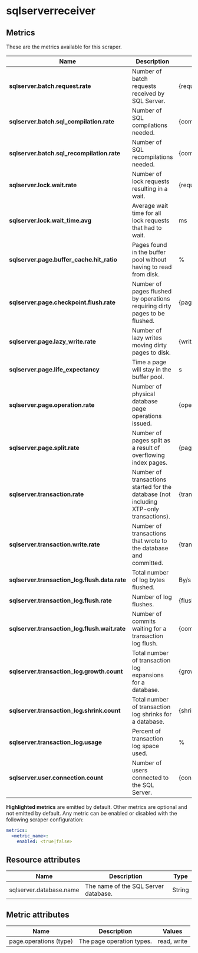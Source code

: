 [comment]: <> (Code generated by mdatagen. DO NOT EDIT.)

# sqlserverreceiver

## Metrics

These are the metrics available for this scraper.

| Name | Description | Unit | Type | Attributes |
| ---- | ----------- | ---- | ---- | ---------- |
| **sqlserver.batch.request.rate** | Number of batch requests received by SQL Server. | {requests}/s | Gauge(Double) | <ul> </ul> |
| **sqlserver.batch.sql_compilation.rate** | Number of SQL compilations needed. | {compilations}/s | Gauge(Double) | <ul> </ul> |
| **sqlserver.batch.sql_recompilation.rate** | Number of SQL recompilations needed. | {compilations}/s | Gauge(Double) | <ul> </ul> |
| **sqlserver.lock.wait.rate** | Number of lock requests resulting in a wait. | {requests}/s | Gauge(Double) | <ul> </ul> |
| **sqlserver.lock.wait_time.avg** | Average wait time for all lock requests that had to wait. | ms | Gauge(Double) | <ul> </ul> |
| **sqlserver.page.buffer_cache.hit_ratio** | Pages found in the buffer pool without having to read from disk. | % | Gauge(Double) | <ul> </ul> |
| **sqlserver.page.checkpoint.flush.rate** | Number of pages flushed by operations requiring dirty pages to be flushed. | {pages}/s | Gauge(Double) | <ul> </ul> |
| **sqlserver.page.lazy_write.rate** | Number of lazy writes moving dirty pages to disk. | {writes}/s | Gauge(Double) | <ul> </ul> |
| **sqlserver.page.life_expectancy** | Time a page will stay in the buffer pool. | s | Gauge(Double) | <ul> </ul> |
| **sqlserver.page.operation.rate** | Number of physical database page operations issued. | {operations}/s | Gauge(Double) | <ul> <li>page.operations</li> </ul> |
| **sqlserver.page.split.rate** | Number of pages split as a result of overflowing index pages. | {pages}/s | Gauge(Double) | <ul> </ul> |
| **sqlserver.transaction.rate** | Number of transactions started for the database (not including XTP-only transactions). | {transactions}/s | Gauge(Double) | <ul> </ul> |
| **sqlserver.transaction.write.rate** | Number of transactions that wrote to the database and committed. | {transactions}/s | Gauge(Double) | <ul> </ul> |
| **sqlserver.transaction_log.flush.data.rate** | Total number of log bytes flushed. | By/s | Gauge(Double) | <ul> </ul> |
| **sqlserver.transaction_log.flush.rate** | Number of log flushes. | {flushes}/s | Gauge(Double) | <ul> </ul> |
| **sqlserver.transaction_log.flush.wait.rate** | Number of commits waiting for a transaction log flush. | {commits}/s | Gauge(Double) | <ul> </ul> |
| **sqlserver.transaction_log.growth.count** | Total number of transaction log expansions for a database. | {growths} | Gauge(Double) | <ul> </ul> |
| **sqlserver.transaction_log.shrink.count** | Total number of transaction log shrinks for a database. | {shrinks} | Gauge(Double) | <ul> </ul> |
| **sqlserver.transaction_log.usage** | Percent of transaction log space used. | % | Gauge(Double) | <ul> </ul> |
| **sqlserver.user.connection.count** | Number of users connected to the SQL Server. | {connections} | Gauge(Double) | <ul> </ul> |

**Highlighted metrics** are emitted by default. Other metrics are optional and not emitted by default.
Any metric can be enabled or disabled with the following scraper configuration:

```yaml
metrics:
  <metric_name>:
    enabled: <true|false>
```

## Resource attributes

| Name | Description | Type |
| ---- | ----------- | ---- |
| sqlserver.database.name | The name of the SQL Server database. | String |

## Metric attributes

| Name | Description | Values |
| ---- | ----------- | ------ |
| page.operations (type) | The page operation types. | read, write |
